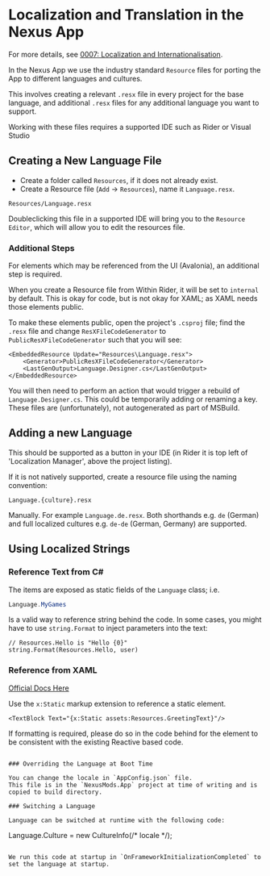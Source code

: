 # Localization and Translation in the Nexus App

For more details, see [0007: Localization and Internationalisation](./decisions/backend/0007-localization-and-internationalisation.md).

In the Nexus App we use the industry standard `Resource` files for porting the App to different languages and cultures. 

This involves creating a relevant `.resx` file in every project for the base language, and additional `.resx` files for any additional language you want to support.

Working with these files requires a supported IDE such as Rider or Visual Studio

## Creating a New Language File

- Create a folder called `Resources`, if it does not already exist.
- Create a Resource file (`Add` -> `Resources`), name it `Language.resx`.

```
Resources/Language.resx
```

Doubleclicking this file in a supported IDE will bring you to the `Resource Editor`, which will allow you to edit the resources file.

### Additional Steps

For elements which may be referenced from the UI (Avalonia), an additional step is required.

When you create a Resource file from Within Rider, it will be set to `internal` by default. This is okay for code, but is not okay for XAML; as XAML needs those elements public.

To make these elements public, open the project's `.csproj` file; find the `.resx` file and change `ResXFileCodeGenerator` to `PublicResXFileCodeGenerator` such that you will see:

```
<EmbeddedResource Update="Resources\Language.resx">
    <Generator>PublicResXFileCodeGenerator</Generator>
    <LastGenOutput>Language.Designer.cs</LastGenOutput>
</EmbeddedResource>
```

You will then need to perform an action that would trigger a rebuild of `Language.Designer.cs`. This could be temporarily adding or renaming a key. These files are (unfortunately), not autogenerated as part of MSBuild.

## Adding a new Language

This should be supported as a button in your IDE (in Rider it is top left of 'Localization Manager', above the project listing).

If it is not natively supported, create a resource file using the naming convention:

```
Language.{culture}.resx
```

Manually. For example `Language.de.resx`. Both shorthands e.g. `de` (German) and full localized cultures e.g. `de-de` (German, Germany) are supported.

## Using Localized Strings

### Reference Text from C#

The items are exposed as static fields of the `Language` class; i.e.

```csharp
Language.MyGames
```

Is a valid way to reference string behind the code.
In some cases, you might have to use `string.Format` to inject parameters into the text:

```
// Resources.Hello is "Hello {0}"
string.Format(Resources.Hello, user)
```

### Reference from XAML

[Official Docs Here](https://docs.avaloniaui.net/docs/next/guides/implementation-guides/localizing)

Use the `x:Static` markup extension to reference a static element.

```xaml
<TextBlock Text="{x:Static assets:Resources.GreetingText}"/>
```

If formatting is required, please do so in the code behind for the element to be consistent with the existing Reactive based code.
```

### Overriding the Language at Boot Time

You can change the locale in `AppConfig.json` file.  
This file is in the `NexusMods.App` project at time of writing and is copied to build directory.  

### Switching a Language

Language can be switched at runtime with the following code:

```
Language.Culture = new CultureInfo(/* locale */);
```

We run this code at startup in `OnFrameworkInitializationCompleted` to set the language at startup.